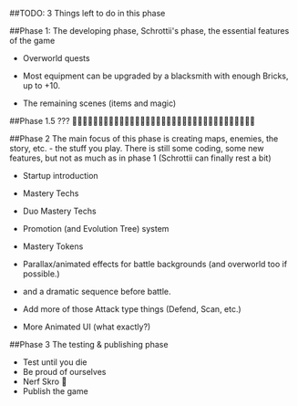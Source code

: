 ﻿##TODO:
3 Things left to do in this phase

##Phase 1:
The developing phase, Schrottii's phase, the essential features of the game

- Overworld quests
- Most equipment can be upgraded by a blacksmith with enough Bricks, up to +10.

- The remaining scenes (items and magic)


##Phase 1.5
???
🤔🤔🤔🤔🤔🤔🤔🤔🤔🤔🤔🤔🤔🤔🤔🤔🤔🤔🤔🤔🤔🤔🤔🤔🤔🤔🤔🤔🤔🤔🤔🤔🤔🤔🤔



##Phase 2
The main focus of this phase is creating maps, enemies, the story, etc. - the stuff you play.
There is still some coding, some new features, but not as much as in phase 1 (Schrottii can finally rest a bit)

- Startup introduction

- Mastery Techs
- Duo Mastery Techs

- Promotion (and Evolution Tree) system
- Mastery Tokens

- Parallax/animated effects for battle backgrounds (and overworld too if possible.)
- and a dramatic sequence before battle.

- Add more of those Attack type things (Defend, Scan, etc.)
- More Animated UI (what exactly?)


##Phase 3
The testing & publishing phase

- Test until you die
- Be proud of ourselves
- Nerf Skro 🤔
- Publish the game
